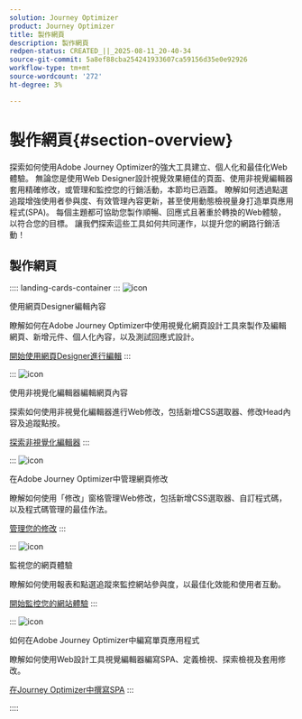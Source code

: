 ```yaml
---
solution: Journey Optimizer
product: Journey Optimizer
title: 製作網頁
description: 製作網頁
redpen-status: CREATED_||_2025-08-11_20-40-34
source-git-commit: 5a8ef88cba254241933607ca59156d35e0e92926
workflow-type: tm+mt
source-wordcount: '272'
ht-degree: 3%

---
```



# 製作網頁{#section-overview}

探索如何使用Adobe Journey Optimizer的強大工具建立、個人化和最佳化Web體驗。 無論您是使用Web Designer設計視覺效果絕佳的頁面、使用非視覺編輯器套用精確修改，或管理和監控您的行銷活動，本節均已涵蓋。 瞭解如何透過點選追蹤增強使用者參與度、有效管理內容更新，甚至使用動態檢視量身打造單頁應用程式(SPA)。 每個主題都可協助您製作順暢、回應式且著重於轉換的Web體驗，以符合您的目標。 讓我們探索這些工具如何共同運作，以提升您的網路行銷活動！

## 製作網頁

:::: landing-cards-container
:::
![icon](https://cdn.experienceleague.adobe.com/icons/circle-play.svg?lang=zh-Hant)

使用網頁Designer編輯內容

瞭解如何在Adobe Journey Optimizer中使用視覺化網頁設計工具來製作及編輯網頁、新增元件、個人化內容，以及測試回應式設計。

[開始使用網頁Designer進行編輯](../using/web/web-visual-editor.md)
:::

:::
![icon](https://cdn.experienceleague.adobe.com/icons/code-branch.svg?lang=zh-Hant)

使用非視覺化編輯器編輯網頁內容

探索如何使用非視覺化編輯器進行Web修改，包括新增CSS選取器、修改Head內容及追蹤點按。

[探索非視覺化編輯器](../using/web/web-non-visual-editor.md)
:::

:::
![icon](https://cdn.experienceleague.adobe.com/icons/gear.svg?lang=zh-Hant)

在Adobe Journey Optimizer中管理網頁修改

瞭解如何使用「修改」窗格管理Web修改，包括新增CSS選取器、自訂程式碼，以及程式碼管理的最佳作法。

[管理您的修改](../using/web/manage-web-modifications.md)
:::

:::
![icon](https://cdn.experienceleague.adobe.com/icons/chart-line.svg?lang=zh-Hant)

監視您的網頁體驗

瞭解如何使用報表和點選追蹤來監控網站參與度，以最佳化效能和使用者互動。

[開始監控您的網站體驗](../using/web/monitor-web-experiences.md)
:::

:::
![icon](https://cdn.experienceleague.adobe.com/icons/puzzle-piece.svg?lang=zh-Hant)

如何在Adobe Journey Optimizer中編寫單頁應用程式

瞭解如何使用Web設計工具視覺編輯器編寫SPA、定義檢視、探索檢視及套用修改。

[在Journey Optimizer中撰寫SPA](../using/web/web-spa.md)
:::

::::
